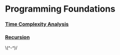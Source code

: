 # Programming Foundations

### [Time Complexity Analysis](./Time%20Complexity/)

### [Recursion](./Recursion/)

\\(\^-^)/
